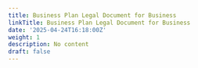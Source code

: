 ```yaml
---
title: Business Plan Legal Document for Business
linkTitle: Business Plan Legal Document for Business
date: '2025-04-24T16:18:00Z'
weight: 1
description: No content
draft: false
---
```



